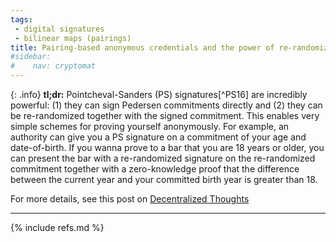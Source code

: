 ```yaml
---
tags:
 - digital signatures
 - bilinear maps (pairings)
title: Pairing-based anonymous credentials and the power of re-randomization
#sidebar:
#    nav: cryptomat
---
```


{: .info}
**tl;dr:** Pointcheval-Sanders (PS) signatures[^PS16] are incredibly powerful: (1) they can sign Pedersen commitments directly and (2) they can be re-randomized together with the signed commitment. This enables very simple schemes for proving yourself anonymously. For example, an authority can give you a PS signature on a commitment of your age and date-of-birth. If you wanna prove to a bar that you are 18 years or older, you can present the bar with a re-randomized signature on the re-randomized commitment together with a zero-knowledge proof that the difference between the current year and your committed birth year is greater than 18.

For more details, see this post on [Decentralized Thoughts](https://decentralizedthoughts.github.io/2023-01-08-re-rand-cred/)

<!--more-->

<p hidden>$$
\def\Adv{\mathcal{A}}
\def\Badv{\mathcal{B}}
\def\vect#1{\mathbf{#1}}
$$</p>

---

{% include refs.md %}
